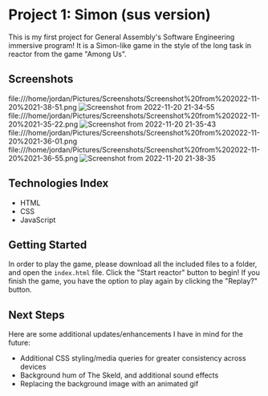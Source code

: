 # Project 1: Simon (sus version)
This is my first project for General Assembly's Software Engineering immersive program! It is a Simon-like game in the style of the long task in reactor from the game "Among Us".

## Screenshots
 file:///home/jordan/Pictures/Screenshots/Screenshot%20from%202022-11-20%2021-38-51.png
![Screenshot from 2022-11-20 21-34-55](https://user-images.githubusercontent.com/115664302/202954229-24d44307-2766-4934-8b66-98e2ecd27651.png)
 file:///home/jordan/Pictures/Screenshots/Screenshot%20from%202022-11-20%2021-35-22.png
![Screenshot from 2022-11-20 21-35-43](https://user-images.githubusercontent.com/115664302/202954270-1058c056-454d-4543-b5fd-46a09c6abf48.png)
 file:///home/jordan/Pictures/Screenshots/Screenshot%20from%202022-11-20%2021-36-01.png
 file:///home/jordan/Pictures/Screenshots/Screenshot%20from%202022-11-20%2021-36-55.png
![Screenshot from 2022-11-20 21-38-35](https://user-images.githubusercontent.com/115664302/202954287-234f59da-4408-4a6e-a88b-a65d295a2be5.png)

## Technologies Index
* HTML
* CSS
* JavaScript

## Getting Started
In order to play the game, please download all the included files to a folder, and open the `index.html` file. Click the "Start reactor" button to begin! If you finish the game, you have the option to play again by clicking the "Replay?" button.

## Next Steps
Here are some additional updates/enhancements I have in mind for the future:
* Additional CSS styling/media queries for greater consistency across devices
* Background hum of The Skeld, and additional sound effects
* Replacing the background image with an animated gif
